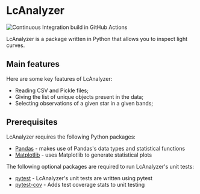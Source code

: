 # LcAnalyzer
![Continuous Integration build in GitHub Actions](https://github.com/nsabrams/InterPython_Workshop_Example/.github/workflows/CI/badge.svg?branch=main)

LcAnalyzer is a package written in Python that allows you to inspect light curves.

## Main features
Here are some key features of LcAnalyzer:

- Reading CSV and Pickle files;
- Giving the list of unique objects present in the data;
- Selecting observations of a given star in a given bands;

## Prerequisites
LcAnalyzer requires the following Python packages:

- [Pandas](https://pandas.pydata.org/) - makes use of Pandas's data types and statistical functions
- [Matplotlib](https://matplotlib.org/stable/index.html) - uses Matplotlib to generate statistical plots

The following optional packages are required to run LcAnalyzer's unit tests:

- [pytest](https://docs.pytest.org/en/stable/) - LcAnalyzer's unit tests are written using pytest
- [pytest-cov](https://pypi.org/project/pytest-cov/) - Adds test coverage stats to unit testing

